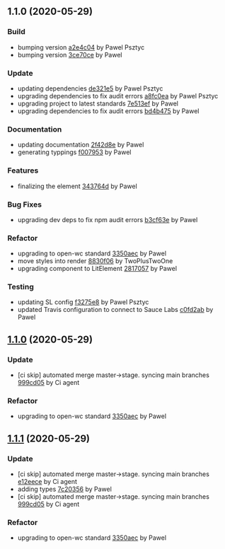 <a name="1.1.0"></a>
## 1.1.0 (2020-05-29)

### Build

* bumping version [a2e4c04](https://github.com/anypoint-web-components/anypoint-checkbox/commit/a2e4c041afbc1dee39e4af214acd28fd6c704f66) by Pawel Psztyc
* bumping version [3ce70ce](https://github.com/anypoint-web-components/anypoint-checkbox/commit/3ce70ce72508de0773936087921d61f7e791fb6f) by Pawel


### Update

* updating dependencies [de321e5](https://github.com/anypoint-web-components/anypoint-checkbox/commit/de321e5202eb022c025db8443e989aea5587a4a4) by Pawel Psztyc
* upgrading dependencies to fix audit errors [a8fc0ea](https://github.com/anypoint-web-components/anypoint-checkbox/commit/a8fc0eac7a71a495b955eb6636a6dafd14db2e2c) by Pawel Psztyc
* upgrading project to latest standards [7e513ef](https://github.com/anypoint-web-components/anypoint-checkbox/commit/7e513ef2148efce1ff0894e73118cd480954ab9f) by Pawel
* upgrading dependencies to fix audit errors [bd4b475](https://github.com/anypoint-web-components/anypoint-checkbox/commit/bd4b4753cab05a25237cadbe91d113a0e555ecba) by Pawel


### Documentation

* updating documentation [2f42d8e](https://github.com/anypoint-web-components/anypoint-checkbox/commit/2f42d8eb59c56d3b1573de3ecafaa16af6dcdfcb) by Pawel
* generating typpings [f007953](https://github.com/anypoint-web-components/anypoint-checkbox/commit/f007953c1d48a1110a9f4f4cdf2e379366af3cf3) by Pawel


### Features

* finalizing the element [343764d](https://github.com/anypoint-web-components/anypoint-checkbox/commit/343764df601717c5fe8b509d092af620314f8df7) by Pawel


### Bug Fixes

* upgrading dev deps to fix npm audit errors [b3cf63e](https://github.com/anypoint-web-components/anypoint-checkbox/commit/b3cf63e1300c82ebb393bb5fa918ba5e1c1ca2a6) by Pawel


### Refactor

* upgrading to open-wc standard [3350aec](https://github.com/anypoint-web-components/anypoint-checkbox/commit/3350aec2ee48c664ec638e7f72fd5a12f0c73682) by Pawel
* move styles into render [8830f06](https://github.com/anypoint-web-components/anypoint-checkbox/commit/8830f0607657b97018808f14df56a49cc89ef05f) by TwoPlusTwoOne
* upgrading component to LitElement [2817057](https://github.com/anypoint-web-components/anypoint-checkbox/commit/28170574cca15dabb5943c8b09cf076a51a85547) by Pawel


### Testing

* updating SL config [f3275e8](https://github.com/anypoint-web-components/anypoint-checkbox/commit/f3275e88ff32743e7b47435bda046a02db3ec8d8) by Pawel Psztyc
* updated Travis configuration to connect to Sauce Labs [c0fd2ab](https://github.com/anypoint-web-components/anypoint-checkbox/commit/c0fd2abfceb1a6da58363754eb1fe0aaf4b97303) by Pawel


<a name="1.1.0"></a>
## [1.1.0](https://github.com/anypoint-web-components/anypoint-checkbox/compare/1.0.2...1.1.0) (2020-05-29)

### Update

* [ci skip] automated merge master->stage. syncing main branches [999cd05](https://github.com/anypoint-web-components/anypoint-checkbox/commit/999cd05d5921b0373c7f1ffcf99738e7eaef4a68) by Ci agent


### Refactor

* upgrading to open-wc standard [3350aec](https://github.com/anypoint-web-components/anypoint-checkbox/commit/3350aec2ee48c664ec638e7f72fd5a12f0c73682) by Pawel


<a name="1.1.1"></a>
## [1.1.1](https://github.com/anypoint-web-components/anypoint-checkbox/compare/1.0.2...1.1.1) (2020-05-29)

### Update

* [ci skip] automated merge master->stage. syncing main branches [e12eece](https://github.com/anypoint-web-components/anypoint-checkbox/commit/e12eece9874c7536c708c353fabfbb7b1b120b18) by Ci agent
* adding types [7c20356](https://github.com/anypoint-web-components/anypoint-checkbox/commit/7c20356fdf33e69c7bd61b75fb67d48cd66f3f57) by Pawel
* [ci skip] automated merge master->stage. syncing main branches [999cd05](https://github.com/anypoint-web-components/anypoint-checkbox/commit/999cd05d5921b0373c7f1ffcf99738e7eaef4a68) by Ci agent


### Refactor

* upgrading to open-wc standard [3350aec](https://github.com/anypoint-web-components/anypoint-checkbox/commit/3350aec2ee48c664ec638e7f72fd5a12f0c73682) by Pawel



